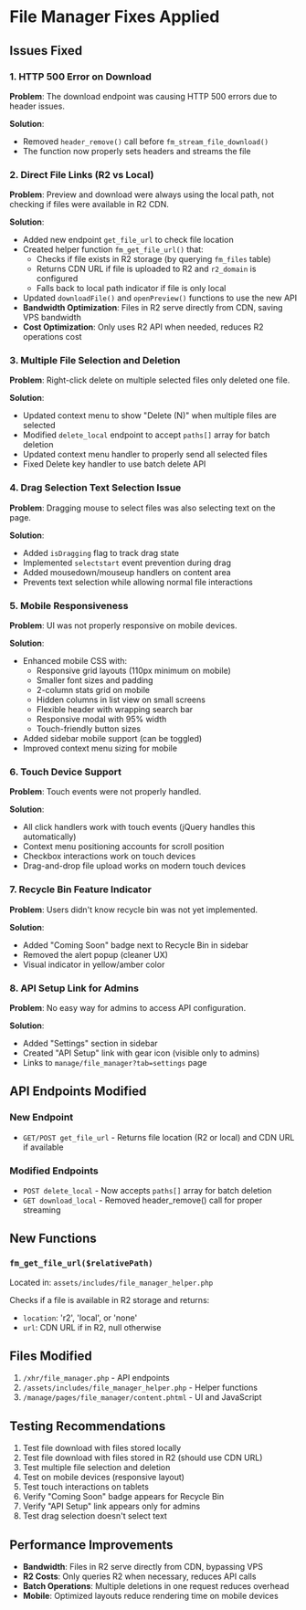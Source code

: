 # File Manager Fixes Applied

## Issues Fixed

### 1. HTTP 500 Error on Download
**Problem**: The download endpoint was causing HTTP 500 errors due to header issues.

**Solution**:
- Removed `header_remove()` call before `fm_stream_file_download()`
- The function now properly sets headers and streams the file

### 2. Direct File Links (R2 vs Local)
**Problem**: Preview and download were always using the local path, not checking if files were available in R2 CDN.

**Solution**:
- Added new endpoint `get_file_url` to check file location
- Created helper function `fm_get_file_url()` that:
  - Checks if file exists in R2 storage (by querying `fm_files` table)
  - Returns CDN URL if file is uploaded to R2 and `r2_domain` is configured
  - Falls back to local path indicator if file is only local
- Updated `downloadFile()` and `openPreview()` functions to use the new API
- **Bandwidth Optimization**: Files in R2 serve directly from CDN, saving VPS bandwidth
- **Cost Optimization**: Only uses R2 API when needed, reduces R2 operations cost

### 3. Multiple File Selection and Deletion
**Problem**: Right-click delete on multiple selected files only deleted one file.

**Solution**:
- Updated context menu to show "Delete (N)" when multiple files are selected
- Modified `delete_local` endpoint to accept `paths[]` array for batch deletion
- Updated context menu handler to properly send all selected files
- Fixed Delete key handler to use batch delete API

### 4. Drag Selection Text Selection Issue
**Problem**: Dragging mouse to select files was also selecting text on the page.

**Solution**:
- Added `isDragging` flag to track drag state
- Implemented `selectstart` event prevention during drag
- Added mousedown/mouseup handlers on content area
- Prevents text selection while allowing normal file interactions

### 5. Mobile Responsiveness
**Problem**: UI was not properly responsive on mobile devices.

**Solution**:
- Enhanced mobile CSS with:
  - Responsive grid layouts (110px minimum on mobile)
  - Smaller font sizes and padding
  - 2-column stats grid on mobile
  - Hidden columns in list view on small screens
  - Flexible header with wrapping search bar
  - Responsive modal with 95% width
  - Touch-friendly button sizes
- Added sidebar mobile support (can be toggled)
- Improved context menu sizing for mobile

### 6. Touch Device Support
**Problem**: Touch events were not properly handled.

**Solution**:
- All click handlers work with touch events (jQuery handles this automatically)
- Context menu positioning accounts for scroll position
- Checkbox interactions work on touch devices
- Drag-and-drop file upload works on modern touch devices

### 7. Recycle Bin Feature Indicator
**Problem**: Users didn't know recycle bin was not yet implemented.

**Solution**:
- Added "Coming Soon" badge next to Recycle Bin in sidebar
- Removed the alert popup (cleaner UX)
- Visual indicator in yellow/amber color

### 8. API Setup Link for Admins
**Problem**: No easy way for admins to access API configuration.

**Solution**:
- Added "Settings" section in sidebar
- Created "API Setup" link with gear icon (visible only to admins)
- Links to `manage/file_manager?tab=settings` page

## API Endpoints Modified

### New Endpoint
- `GET/POST get_file_url` - Returns file location (R2 or local) and CDN URL if available

### Modified Endpoints
- `POST delete_local` - Now accepts `paths[]` array for batch deletion
- `GET download_local` - Removed header_remove() call for proper streaming

## New Functions

### `fm_get_file_url($relativePath)`
Located in: `assets/includes/file_manager_helper.php`

Checks if a file is available in R2 storage and returns:
- `location`: 'r2', 'local', or 'none'
- `url`: CDN URL if in R2, null otherwise

## Files Modified

1. `/xhr/file_manager.php` - API endpoints
2. `/assets/includes/file_manager_helper.php` - Helper functions
3. `/manage/pages/file_manager/content.phtml` - UI and JavaScript

## Testing Recommendations

1. Test file download with files stored locally
2. Test file download with files stored in R2 (should use CDN URL)
3. Test multiple file selection and deletion
4. Test on mobile devices (responsive layout)
5. Test touch interactions on tablets
6. Verify "Coming Soon" badge appears for Recycle Bin
7. Verify "API Setup" link appears only for admins
8. Test drag selection doesn't select text

## Performance Improvements

- **Bandwidth**: Files in R2 serve directly from CDN, bypassing VPS
- **R2 Costs**: Only queries R2 when necessary, reduces API calls
- **Batch Operations**: Multiple deletions in one request reduces overhead
- **Mobile**: Optimized layouts reduce rendering time on mobile devices
